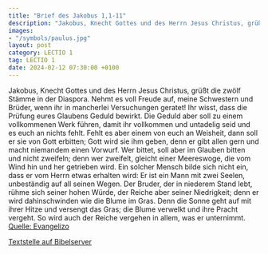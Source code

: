 ```yaml
---
title: "Brief des Jakobus 1,1-11"
description: "Jakobus, Knecht Gottes und des Herrn Jesus Christus, grüßt die zwölf Stämme in der Diaspora. Nehmt es voll Freude auf, meine Schwestern und Brüder, wenn ihr in mancherlei Versuchungen geratet! Ihr wisst, dass die Prüfung eures Glaubens Geduld bewirkt. Die Geduld aber soll zu eine...."
images:
- "/symbols/paulus.jpg"
layout: post
category: LECTIO 1
tag: LECTIO 1
date: 2024-02-12 07:30:00 +0100
---
```

Jakobus, Knecht Gottes und des Herrn Jesus Christus, grüßt die zwölf Stämme in der Diaspora.
Nehmt es voll Freude auf, meine Schwestern und Brüder, wenn ihr in mancherlei Versuchungen geratet!
Ihr wisst, dass die Prüfung eures Glaubens Geduld bewirkt.
Die Geduld aber soll zu einem vollkommenen Werk führen, damit ihr vollkommen und untadelig seid und es euch an nichts fehlt.<!--more-->
Fehlt es aber einem von euch an Weisheit, dann soll er sie von Gott erbitten; Gott wird sie ihm geben, denn er gibt allen gern und macht niemandem einen Vorwurf.
Wer bittet, soll aber im Glauben bitten und nicht zweifeln; denn wer zweifelt, gleicht einer Meereswoge, die vom Wind hin und her getrieben wird.
Ein solcher Mensch bilde sich nicht ein, dass er vom Herrn etwas erhalten wird:
Er ist ein Mann mit zwei Seelen, unbeständig auf all seinen Wegen.
Der Bruder, der in niederem Stand lebt, rühme sich seiner hohen Würde,
der Reiche aber seiner Niedrigkeit; denn er wird dahinschwinden wie die Blume im Gras.
Denn die Sonne geht auf mit ihrer Hitze und versengt das Gras; die Blume verwelkt und ihre Pracht vergeht. So wird auch der Reiche vergehen in allem, was er unternimmt.<br>
[Quelle: Evangelizo](https://evangeliumtagfuertag.org/DE/gospel)

[Textstelle auf Bibelserver](https://www.bibleserver.com/EU/Jakobus1,1-11)
